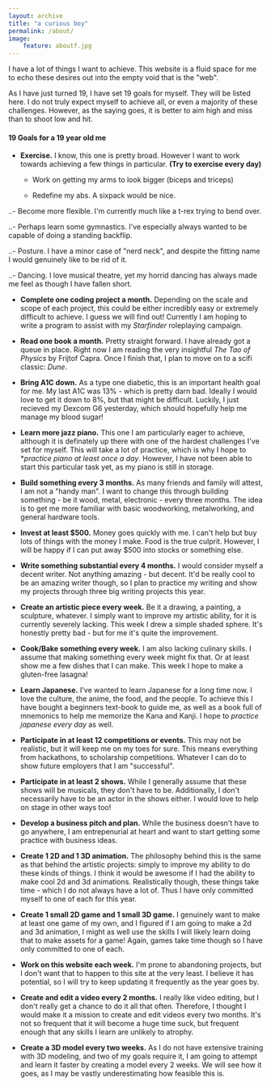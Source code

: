 ```yaml
---
layout: archive
title: "a curious boy"
permalink: /about/
image:
    feature: aboutf.jpg
---
```


I have a lot of things I want to achieve. This website is a fluid space for me to echo these desires out into the empty void that is the "web".

As I have just turned 19, I have set 19 goals for myself. They will be listed here. I do not truly expect myself to achieve all, or even a majority of these challenges. However, as the saying goes, it is better to aim high and miss than to shoot low and hit.

#### 19 Goals for a 19 year old me

- **Exercise.** I know, this one is pretty broad. However I want to work towards achieving a few things in particular. **(Try to exercise every day)**
    - Work on getting my arms to look bigger (biceps and triceps)

    - Redefine my abs. A sixpack would be nice.

..- Become more flexible. I'm currently much like a t-rex trying to bend over.

..- Perhaps learn some gymnastics. I've especially always wanted to be capable of doing a standing backflip.

..- Posture. I have a minor case of "nerd neck", and despite the fitting name I would genuinely like to be rid of it.

..- Dancing. I love musical theatre, yet my horrid dancing has always made me feel as though I have fallen short.

- **Complete one coding project a month.** Depending on the scale and scope of each project, this could be either incredibly easy or extremely difficult to achieve. I guess we will find out! Currently I am hoping to write a program to assist with my *Starfinder* roleplaying campaign.

- **Read one book a month.** Pretty straight forward. I have already got a queue in place. Right now I am reading the very insightful *The Tao of Physics* by Frijtof Capra. Once I finish that, I plan to move on to a scifi classic: *Dune*.

- **Bring A1C down.** As a type one diabetic, this is an important health goal for me. My last A1C was 13% - which is pretty darn bad. Ideally I would love to get it down to 8%, but that might be difficult. Luckily, I just recieved my Dexcom G6 yesterday, which should hopefully help me manage my blood sugar!

- **Learn more jazz piano.** This one I am particularly eager to achieve, although it is definately up there with one of the hardest challenges I've set for myself. This will take a lot of practice, which is why I hope to **practice piano at least once a day*. However, I have not been able to start this particular task yet, as my piano is still in storage.

- **Build something every 3 months.** As many friends and family will attest, I am not a "handy man". I want to change this through building something - be it wood, metal, electronic - every three months. The idea is to get me more familiar with basic woodworking, metalworking, and general hardware tools.

- **Invest at least $500.** Money goes quickly with me. I can't help but buy lots of things with the money I make. Food is the true culprit. However, I will be happy if I can put away $500 into stocks or something else.

- **Write something substantial every 4 months.** I would consider myself a decent writer. Not anything amazing - but decent. It'd be really cool to be an amazing writer though, so I plan to practice my writing and show my projects through three big writing projects this year.

- **Create an artistic piece every week.** Be it a drawing, a painting, a sculpture, whatever. I simply want to improve my artistic ability, for it is currently severely lacking. This week I drew a simple shaded sphere. It's honestly pretty bad - but for me it's quite the improvement.

- **Cook/Bake something every week.** I am also lacking culinary skills. I assume that making something every week might fix that. Or at least show me a few dishes that I can make. This week I hope to make a gluten-free lasagna!

- **Learn Japanese.** I've wanted to learn Japanese for a long time now. I love the culture, the anime, the food, and the people. To achieve this I have bought a beginners text-book to guide me, as well as a book full of mnemonics to help me memorize the Kana and Kanji. I hope to *practice japanese every day* as well.

- **Participate in at least 12 competitions or events.** This may not be realistic, but it will keep me on my toes for sure. This means everything from hackathons, to scholarship competitions. Whatever I can do to show future employers that I am "successful".

- **Participate in at least 2 shows.** While I generally assume that these shows will be musicals, they don't have to be. Additionally, I don't necessarily have to be an actor in the shows either. I would love to help on stage in other ways too!

- **Develop a business pitch and plan.** While the business doesn't have to go anywhere, I am entrepenurial at heart and want to start getting some practice with business ideas. 

- **Create 1 2D and 1 3D animation.** The philosophy behind this is the same as that behind the artistic projects: simply to improve my ability to do these kinds of things. I think it would be awesome if I had the ability to make cool 2d and 3d animations. Realistically though, these things take time - which I do not always have a lot of. Thus I have only committed myself to one of each for this year.

- **Create 1 small 2D game and 1 small 3D game.** I genuinely want to make at least one game of my own, and I figured if I am going to make a 2d and 3d animation, I might as well use the skills I will likely learn doing that to make assets for a game! Again, games take time though so I have only committed to one of each.

- **Work on this website each week.** I'm prone to abandoning projects, but I don't want that to happen to this site at the very least. I believe it has potential, so I will try to keep updating it frequently as the year goes by.

- **Create and edit a video every 2 months.** I really like video editing, but I don't really get a chance to do it all that often. Therefore, I thought I would make it a mission to create and edit videos every two months. It's not so frequent that it will become a huge time suck, but frequent enough that any skills I learn are unlikely to atrophy.

- **Create a 3D model every two weeks.** As I do not have extensive training with 3D modeling, and two of my goals require it, I am going to attempt and learn it faster by creating a model every 2 weeks. We will see how it goes, as I may be vastly underestimating how feasible this is.
